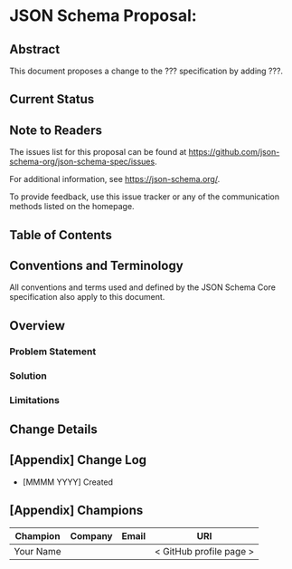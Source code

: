 # JSON Schema Proposal: <TODO>

## Abstract

<!--
Fill in the specification(s) that will change.  If adding a keyword, which
vocabulary will contain it?

For example

    This document proposes a change to the JSON Schema Core specification and
    Applicator vocabulary by adding the `propertyDependencies` keyword.

-->

This document proposes a change to the ??? specification by adding ???.

## Current Status

<!--
Status is free text: just something to explain where the proposal is in
its journey.  This status does not align with the SDLC feature life cycle.
-->

## Note to Readers

<!--
It would be a good idea to isolate the issues that discuss the feature by
updating the link below to include a query.
-->

The issues list for this proposal can be found at
<https://github.com/json-schema-org/json-schema-spec/issues>.

For additional information, see <https://json-schema.org/>.

To provide feedback, use this issue tracker or any of the communication methods
listed on the homepage.

## Table of Contents

## Conventions and Terminology

All conventions and terms used and defined by the JSON Schema Core specification
also apply to this document.

## Overview

### Problem Statement

<!-- What problem exists that needs solving? -->

### Solution

<!-- What is the solution?  Include examples of use. -->

### Limitations

<!-- Are there any limitations inherent to the proposal? -->

## Change Details

<!--
This is where the specification changes are defined. This must be precise as
these changes will be made verbatim.

For example

1. The following section will be added to the JSON Schema Core specification as
   a subsection of "Keywords for Applying Subschemas Conditionally".
    > ### {New section name}
    >
    > {Feature description}
2. The following subschema will be added to the Applicator Vocabulary schema,
   `https://json-schema.org/<version>/<release>/meta/applicator`, at
   `/properties/{keyword}`:
    ```jsonc
    {
      // keyword schema
    }
    ```
-->

## [Appendix] Change Log

* [MMMM YYYY] Created

## [Appendix] Champions

| Champion                   | Company | Email                   | URI                              |
|----------------------------|---------|-------------------------|----------------------------------|
| Your Name                  |         |                         | < GitHub profile page >          |
